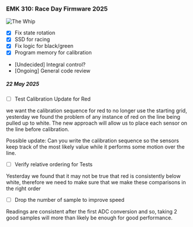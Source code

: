 ### EMK 310: Race Day Firmware 2025

![The Whip](https://media3.giphy.com/media/v1.Y2lkPTc5MGI3NjExNDBibzRwaGs5ZHh2OWZ4bmV4Mm8wOGpsM3NkZnB0amlnaHFjNTlwaSZlcD12MV9pbnRlcm5hbF9naWZfYnlfaWQmY3Q9Zw/fnTytq0RJGjIc4j0q5/giphy.gif)

- [X] Fix state rotation
- [X] SSD for racing
- [X] Fix logic for black/green
- [X] Program memory for calibration
- [Undecided] Integral control?
- [Ongoing] General code review

##### _22 May 2025_

- [ ] Test Calibration Update for Red

we want the calibration sequence for red to no longer use the starting grid, yesterday we found the problem of any instance of red on the line being pulled up to white. The new approach will allow us to place each sensor on the line before calibration.

Possible update: Can you write the calibration sequence so the sensors keep track of the most likely value while it performs some motion over the line.

- [ ] Verify relative ordering for Tests

Yesterday we found that it may not be true that red is consistently below white, therefore we need to make sure that we make these comparisons in the right order

- [ ] Drop the number of sample to improve speed

Readings are consistent after the first ADC conversion and so, taking 2 good samples will more than likely be enough for good performance.
